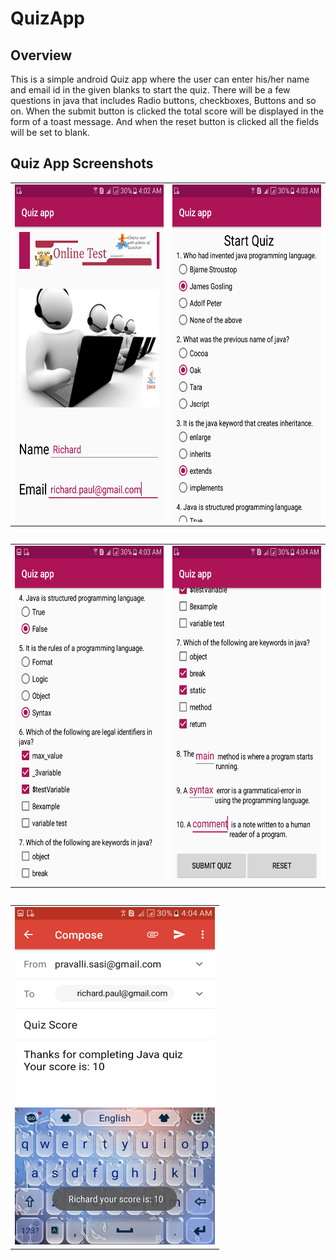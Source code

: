 # QuizApp

## Overview
This is a simple android Quiz app where the user can enter his/her name and email id in the given blanks to start the quiz. There will be a few questions in java that includes Radio buttons, checkboxes, Buttons and so on. When the submit button is clicked the total score will be displayed in the form of a toast message. And when the reset button is clicked all the fields will be set to blank.


## Quiz App Screenshots

<table>
  <tr>
    <td><img src="Screenshot_Quiz_app/quiz1.png" width=320 height=540></td>
    <td><img src="Screenshot_Quiz_app/quiz2.png" width=320 height=540></td>
  </tr>
<table>
  
  
  <table>
  <tr>
    <td><img src="Screenshot_Quiz_app/quiz3.png" width=320 height=540></td>
    <td><img src="Screenshot_Quiz_app/quiz4.png" width=320 height=540></td>
  </tr>
<table>
  
  <table>
  <tr>
    <td><img src="Screenshot_Quiz_app/quiz5.png" width=320 height=540></td>
  </tr>
<table>

